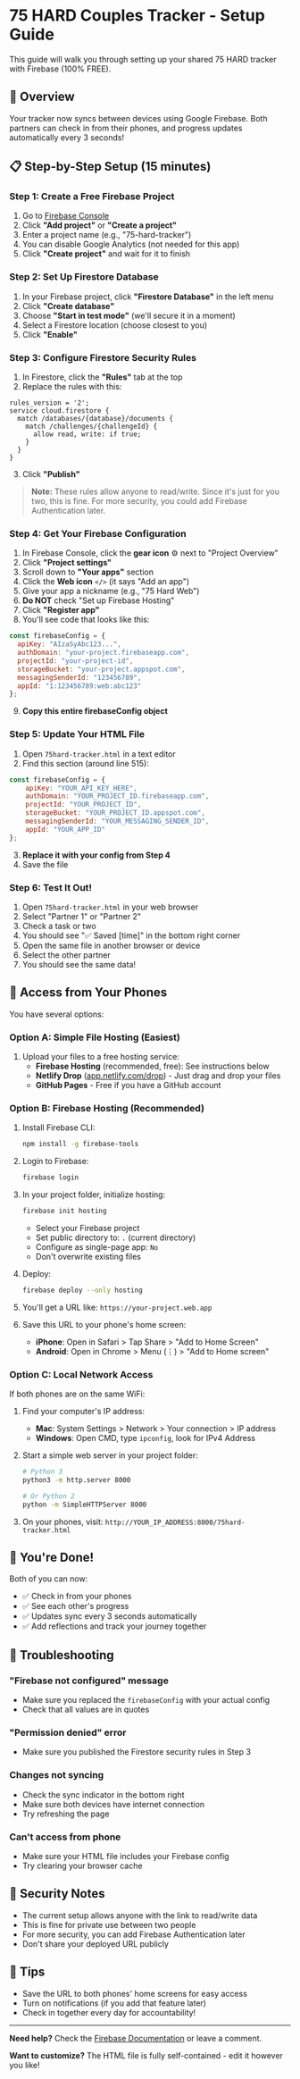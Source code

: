 # 75 HARD Couples Tracker - Setup Guide

This guide will walk you through setting up your shared 75 HARD tracker with Firebase (100% FREE).

## 🎯 Overview

Your tracker now syncs between devices using Google Firebase. Both partners can check in from their phones, and progress updates automatically every 3 seconds!

## 📋 Step-by-Step Setup (15 minutes)

### Step 1: Create a Free Firebase Project

1. Go to [Firebase Console](https://console.firebase.google.com/)
2. Click **"Add project"** or **"Create a project"**
3. Enter a project name (e.g., "75-hard-tracker")
4. You can disable Google Analytics (not needed for this app)
5. Click **"Create project"** and wait for it to finish

### Step 2: Set Up Firestore Database

1. In your Firebase project, click **"Firestore Database"** in the left menu
2. Click **"Create database"**
3. Choose **"Start in test mode"** (we'll secure it in a moment)
4. Select a Firestore location (choose closest to you)
5. Click **"Enable"**

### Step 3: Configure Firestore Security Rules

1. In Firestore, click the **"Rules"** tab at the top
2. Replace the rules with this:

```
rules_version = '2';
service cloud.firestore {
  match /databases/{database}/documents {
    match /challenges/{challengeId} {
      allow read, write: if true;
    }
  }
}
```

3. Click **"Publish"**

> **Note:** These rules allow anyone to read/write. Since it's just for you two, this is fine. For more security, you could add Firebase Authentication later.

### Step 4: Get Your Firebase Configuration

1. In Firebase Console, click the **gear icon** ⚙️ next to "Project Overview"
2. Click **"Project settings"**
3. Scroll down to **"Your apps"** section
4. Click the **Web icon** `</>` (it says "Add an app")
5. Give your app a nickname (e.g., "75 Hard Web")
6. **Do NOT** check "Set up Firebase Hosting"
7. Click **"Register app"**
8. You'll see code that looks like this:

```javascript
const firebaseConfig = {
  apiKey: "AIzaSyAbc123...",
  authDomain: "your-project.firebaseapp.com",
  projectId: "your-project-id",
  storageBucket: "your-project.appspot.com",
  messagingSenderId: "123456789",
  appId: "1:123456789:web:abc123"
};
```

9. **Copy this entire firebaseConfig object**

### Step 5: Update Your HTML File

1. Open `75hard-tracker.html` in a text editor
2. Find this section (around line 515):

```javascript
const firebaseConfig = {
    apiKey: "YOUR_API_KEY_HERE",
    authDomain: "YOUR_PROJECT_ID.firebaseapp.com",
    projectId: "YOUR_PROJECT_ID",
    storageBucket: "YOUR_PROJECT_ID.appspot.com",
    messagingSenderId: "YOUR_MESSAGING_SENDER_ID",
    appId: "YOUR_APP_ID"
};
```

3. **Replace it with your config from Step 4**
4. Save the file

### Step 6: Test It Out!

1. Open `75hard-tracker.html` in your web browser
2. Select "Partner 1" or "Partner 2"
3. Check a task or two
4. You should see "✅ Saved [time]" in the bottom right corner
5. Open the same file in another browser or device
6. Select the other partner
7. You should see the same data!

## 📱 Access from Your Phones

You have several options:

### Option A: Simple File Hosting (Easiest)

1. Upload your files to a free hosting service:
   - **Firebase Hosting** (recommended, free): See instructions below
   - **Netlify Drop** ([app.netlify.com/drop](https://app.netlify.com/drop)) - Just drag and drop your files
   - **GitHub Pages** - Free if you have a GitHub account

### Option B: Firebase Hosting (Recommended)

1. Install Firebase CLI:
   ```bash
   npm install -g firebase-tools
   ```

2. Login to Firebase:
   ```bash
   firebase login
   ```

3. In your project folder, initialize hosting:
   ```bash
   firebase init hosting
   ```
   - Select your Firebase project
   - Set public directory to: `.` (current directory)
   - Configure as single-page app: `No`
   - Don't overwrite existing files

4. Deploy:
   ```bash
   firebase deploy --only hosting
   ```

5. You'll get a URL like: `https://your-project.web.app`

6. Save this URL to your phone's home screen:
   - **iPhone**: Open in Safari > Tap Share > "Add to Home Screen"
   - **Android**: Open in Chrome > Menu (⋮) > "Add to Home screen"

### Option C: Local Network Access

If both phones are on the same WiFi:

1. Find your computer's IP address:
   - **Mac**: System Settings > Network > Your connection > IP address
   - **Windows**: Open CMD, type `ipconfig`, look for IPv4 Address

2. Start a simple web server in your project folder:
   ```bash
   # Python 3
   python3 -m http.server 8000
   
   # Or Python 2
   python -m SimpleHTTPServer 8000
   ```

3. On your phones, visit: `http://YOUR_IP_ADDRESS:8000/75hard-tracker.html`

## 🎉 You're Done!

Both of you can now:
- ✅ Check in from your phones
- ✅ See each other's progress
- ✅ Updates sync every 3 seconds automatically
- ✅ Add reflections and track your journey together

## 🔧 Troubleshooting

### "Firebase not configured" message
- Make sure you replaced the `firebaseConfig` with your actual config
- Check that all values are in quotes

### "Permission denied" error
- Make sure you published the Firestore security rules in Step 3

### Changes not syncing
- Check the sync indicator in the bottom right
- Make sure both devices have internet connection
- Try refreshing the page

### Can't access from phone
- Make sure your HTML file includes your Firebase config
- Try clearing your browser cache

## 🔐 Security Notes

- The current setup allows anyone with the link to read/write data
- This is fine for private use between two people
- For more security, you can add Firebase Authentication later
- Don't share your deployed URL publicly

## 💪 Tips

- Save the URL to both phones' home screens for easy access
- Turn on notifications (if you add that feature later)
- Check in together every day for accountability!

---

**Need help?** Check the [Firebase Documentation](https://firebase.google.com/docs/firestore) or leave a comment.

**Want to customize?** The HTML file is fully self-contained - edit it however you like!


